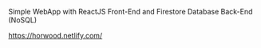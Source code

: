Simple WebApp with ReactJS Front-End and Firestore Database Back-End (NoSQL)

https://horwood.netlify.com/
